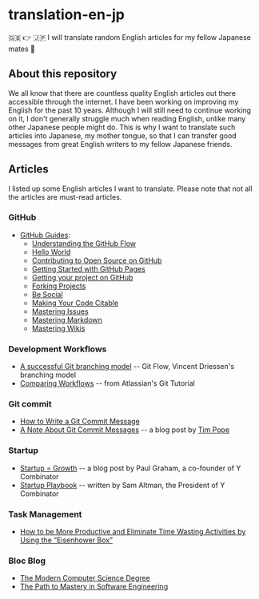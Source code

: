 translation-en-jp
=================

:gb: :point_right: :jp: I will translate random English articles for my fellow Japanese mates :muscle:

About this repository
---------------------

We all know that there are countless quality English articles out there accessible through the internet. I have been working on improving my English for the past 10 years. Although I will still need to continue working on it, I don't generally struggle much when reading English, unlike many other Japanese people might do. This is why I want to translate such articles into Japanese, my mother tongue, so that I can transfer good messages from great English writers to my fellow Japanese friends.

Articles
--------

I listed up some English articles I want to translate. Please note that not all the articles are must-read articles.

### GitHub ###

- [GitHub Guides](https://guides.github.com/ "GitHub Guides"):
    - [Understanding the GitHub Flow](https://guides.github.com/introduction/flow/ "GitHub Guides: Understanding the GitHub Flow")
    - [Hello World](https://guides.github.com/activities/hello-world/ "GitHub Guides: Hello World")
    - [Contributing to Open Source on GitHub](https://guides.github.com/activities/contributing-to-open-source/ "GitHub Guides: Contributing to Open Source on GitHub")
    - [Getting Started with GitHub Pages](https://guides.github.com/features/pages/ "GitHub Guides: Getting Started with GitHub Pages")
    - [Getting your project on GitHub](https://guides.github.com/introduction/getting-your-project-on-github/ "GitHub Guides: Getting your project on GitHub")
    - [Forking Projects](https://guides.github.com/activities/forking/ "GitHub Guides: Forking Projects")
    - [Be Social](https://guides.github.com/activities/socialize/ "GitHub Guides: Be Social")
    - [Making Your Code Citable](https://guides.github.com/activities/citable-code/ "GitHub Guides: Making Your Code Citable")
    - [Mastering Issues](https://guides.github.com/features/issues/ "GitHub Guides: Mastering Issues")
    - [Mastering Markdown](https://guides.github.com/features/mastering-markdown/ "GitHub Guides: Mastering Markdown")
    - [Mastering Wikis](https://guides.github.com/features/wikis/ "GitHub Guides: Mastering Wikis")

### Development Workflows ###

- [A successful Git branching model](http://nvie.com/posts/a-successful-git-branching-model/ "Vincent Driessen's branching model") -- Git Flow, Vincent Driessen's branching model
- [Comparing Workflows](https://www.atlassian.com/git/tutorials/comparing-workflows "Atlassian: Comparing Workflows") -- from Atlassian's Git Tutorial

### Git commit ###

- [How to Write a Git Commit Message](http://chris.beams.io/posts/git-commit/ "How to Write a Git Commit Message")
- [A Note About Git Commit Messages](http://tbaggery.com/2008/04/19/a-note-about-git-commit-messages.html "A Note About Git Commit Messages") -- a blog post by [Tim Pope](https://github.com/tpope/)

### Startup

- [Startup = Growth](http://www.paulgraham.com/growth.html "Startup = Growth") -- a blog post by Paul Graham, a co-founder of Y Combinator
- [Startup Playbook](http://playbook.samaltman.com/) -- written by Sam Altman, the President of Y Combinator

### Task Management ###

- [How to be More Productive and Eliminate Time Wasting Activities by Using the “Eisenhower Box”](http://jamesclear.com/eisenhower-box)

### Bloc Blog ###

- [The Modern Computer Science Degree](https://blog.bloc.io/the-modern-computer-science-degree "Bloc Blog post on 2016-02-10")
- [The Path to Mastery in Software Engineering](https://blog.bloc.io/the-modern-computer-science-degree "Bloc Blog post on 2016-01-20")
